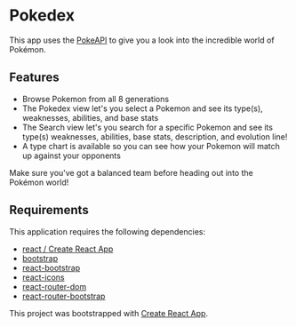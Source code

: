 # Pokedex

This app uses the [PokeAPI](https://pokeapi.co/) to give you a look into the incredible world of Pokémon.

## Features

- Browse Pokemon from all 8 generations
- The Pokedex view let's you select a Pokemon and see its type(s), weaknesses, abilities, and base stats
- The Search view let's you search for a specific Pokemon and see its type(s) weaknesses, abilities, base stats, description, and evolution line!
- A type chart is available so you can see how your Pokemon will match up against your opponents

Make sure you've got a balanced team before heading out into the Pokémon world!

## Requirements

This application requires the following dependencies:

- [react / Create React App](https://create-react-app.dev/docs/getting-started/)
- [bootstrap](https://getbootstrap.com/docs/4.5/getting-started/introduction/)
- [react-bootstrap](https://react-bootstrap.github.io/getting-started/introduction/)
- [react-icons](https://react-icons.github.io/react-icons/)
- [react-router-dom](https://reactrouter.com/web/guides/quick-start)
- [react-router-bootstrap](https://www.npmjs.com/package/react-router-bootstrap)

This project was bootstrapped with [Create React App](https://github.com/facebook/create-react-app).
